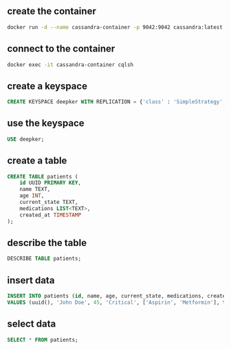 ## create the container
```bash
docker run -d --name cassandra-container -p 9042:9042 cassandra:latest
```
## connect to the container
```bash
docker exec -it cassandra-container cqlsh
```
## create a keyspace
```sql
CREATE KEYSPACE deepker WITH REPLICATION = {'class' : 'SimpleStrategy', 'replication_factor' : 1};
```
## use the keyspace
```sql
USE deepker;
```
## create a table
```sql
CREATE TABLE patients (
    id UUID PRIMARY KEY,
    name TEXT,
    age INT,
    current_state TEXT,
    medications LIST<TEXT>,
    created_at TIMESTAMP
);
```
## describe the table
```sql
DESCRIBE TABLE patients;
```
## insert data
```sql
INSERT INTO patients (id, name, age, current_state, medications, created_at)
VALUES (uuid(), 'John Doe', 45, 'Critical', ['Aspirin', 'Metformin'], toTimestamp(now()));
```
## select data
```sql
SELECT * FROM patients;
```

